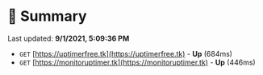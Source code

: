 # 📖 Summary
Last updated: **9/1/2021, 5:09:36 PM**

- `GET` [https://uptimerfree.tk](https://uptimerfree.tk) - **Up** (684ms)
- `GET` [https://monitoruptimer.tk](https://monitoruptimer.tk) - **Up** (446ms)
